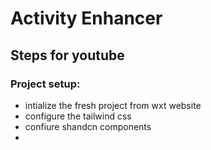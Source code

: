 # Activity Enhancer

## Steps for youtube

### Project setup:

- intialize the fresh project from wxt website
- configure the tailwind css
- confiure shandcn components
-